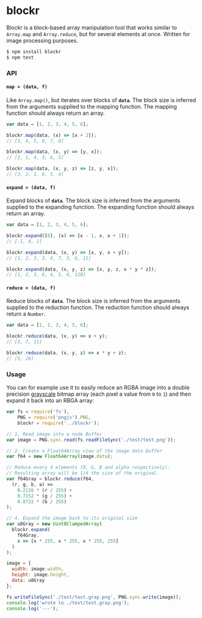 # blockr

Blockr is a block-based array manipulation tool that works similar to `Array.map` and `Array.reduce`, but for several elements at once. Written for image processing purposes.

```bash
$ npm install blockr
$ npm test
```

### API

#### `map = (data, f)`

Like `Array.map()`, but iterates over blocks of **`data`**. The block size is inferred from the arguments supplied to the mapping function. The mapping function should always return an array.

```javascript
var data = [1, 2, 3, 4, 5, 6];

blockr.map(data, (x) => [x + 2]);
// [3, 4, 5, 6, 7, 8]

blockr.map(data, (x, y) => [y, x]);
// [2, 1, 4, 3, 6, 5]

blockr.map(data, (x, y, z) => [z, y, x]);
// [3, 2, 1, 6, 5, 4]
```

#### `expand = (data, f)`

Expand blocks of **`data`**. The block size is inferred from the arguments supplied to the expanding function. The expanding function should always return an array.

```javascript
var data = [1, 2, 3, 4, 5, 6];

blockr.expand([0], (x) => [x - 1, x, x + 1]);
// [-1, 0, 1]

blockr.expand(data, (x, y) => [x, y, x + y]);
// [1, 2, 3, 3, 4, 7, 5, 6, 11]

blockr.expand(data, (x, y, z) => [x, y, z, x * y * z]);
// [1, 2, 3, 6, 4, 5, 6, 120]
```

#### `reduce = (data, f)`

Reduce blocks of **`data`**. The block size is inferred from the arguments supplied to the reduction function. The reduction function should always return a `Number`.

```javascript
var data = [1, 2, 3, 4, 5, 6];

blockr.reduce(data, (x, y) => x + y);
// [3, 7, 11]

blockr.reduce(data, (x, y, z) => x * y + z);
// [5, 26]
```

### Usage

You can for example use it to easily reduce an RGBA image into a double precision [grayscale](https://en.wikipedia.org/wiki/Grayscale) bitmap array (each pixel a value from `0` to `1`) and then expand it back into an RBGA array:

```javascript
var fs = require('fs'),
    PNG = require('pngjs').PNG,
    blockr = require('../blockr');

// 1. Read image into a node Buffer
var image = PNG.sync.read(fs.readFileSync('./test/test.png'));

// 2. Create a Float64Array view of the image data buffer
var f64 = new Float64Array(image.data);

// Reduce every 4 elements (R, G, B and alpha respectively).
// Resulting array will be 1/4 the size of the original.
var f64Gray = blockr.reduce(f64,
  (r, g, b, a) =>
    0.2126 * (r / 255) +
    0.7152 * (g / 255) +
    0.0722 * (b / 255)
);

// 4. Expand the image back to its original size
var u8Gray = new Uint8ClampedArray(
  blockr.expand(
    f64Gray,
    x => [x * 255, x * 255, x * 255, 255]
  )
);

image = {
  width: image.width,
  height: image.height,
  data: u8Gray
};

fs.writeFileSync('./test/test.gray.png', PNG.sync.write(image));
console.log('wrote to ./test/test.gray.png');
console.log('---');
```

